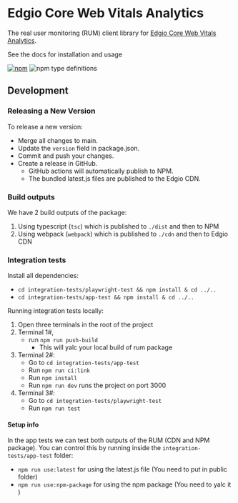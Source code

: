 # Edgio Core Web Vitals Analytics

The real user monitoring (RUM) client library
for [Edgio Core Web Vitals Analytics](https://docs.edg.io/guides/core_web_vitals).

See the docs for installation and usage

[![npm](https://img.shields.io/npm/v/@edgio/rum)](https://www.npmjs.com/package/@edgio/rum)
![npm type definitions](https://img.shields.io/npm/types/@edgio/rum)

## Development

### Releasing a New Version

To release a new version:

- Merge all changes to main.
- Update the `version` field in package.json.
- Commit and push your changes.
- Create a release in GitHub. 
  - GitHub actions will automatically publish to NPM.
  - The bundled latest.js files are published to the Edgio CDN.

### Build outputs

We have 2 build outputs of the package:

1. Using typescript (`tsc`) which is published to `./dist` and then to NPM
2. Using webpack (`webpack`) which is published to `./cdn` and then to Edgio CDN

### Integration tests

Install all dependencies:  
- `cd integration-tests/playwright-test && npm install & cd ../..`
- `cd integration-tests/app-test && npm install & cd ../..`

Running integration tests locally:
1. Open three terminals in the root of the project
2. Terminal 1#, 
   - run `npm run push-build`
      - This will yalc your local build of rum package
3. Terminal 2#:
   - Go to `cd integration-tests/app-test` 
   - Run `npm run ci:link` 
   - Run `npm install` 
   - Run `npm run dev` runs the project on port 3000
4. Terminal 3#:
   - Go to `cd integration-tests/playwright-test`
   - Run `npm run test`


#### Setup info

In the app tests we can test both outputs of the RUM (CDN and NPM package).
You can control this by running inside the `integration-tests/app-test` folder:  
- `npm run use:latest` for using the latest.js file (You need to put in public folder)
- `npm run use:npm-package` for using the npm package (You need to yalc it )
    


